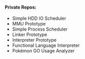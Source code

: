 
#### Private Repos:

- Simple HDD IO Scheduler
- MMU Prototype
- Simple Process Scheduler
- Linker Prototype
- Interpreter Prototype
- Functional Language Interpreter
- Pokémon GO Usage Analyzer
